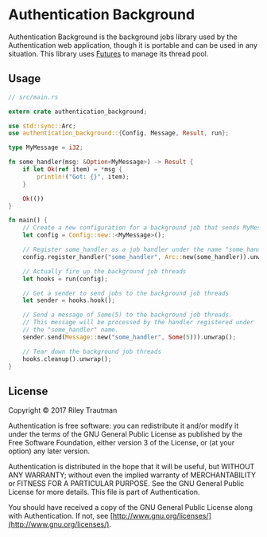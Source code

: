 # Authentication Background
Authentication Background is the background jobs library used by the Authentication web application, though it is portable and can be used in any situation. This library uses [Futures](https://tokio.rs/docs/getting-started/futures/) to manage its thread pool.

## Usage
```Rust
// src/main.rs

extern crate authentication_background;

use std::sync::Arc;
use authentication_background::{Config, Message, Result, run};

type MyMessage = i32;

fn some_handler(msg: &Option<MyMessage>) -> Result {
    if let Ok(ref item) = *msg {
        println!("Got: {}", item);
    }

    Ok(())
}

fn main() {
    // Create a new configuration for a background job that sends MyMessages
    let config = Config::new::<MyMessage>();

    // Register some_handler as a job handler under the name "some_handler"
    config.register_handler("some_handler", Arc::new(some_handler)).unwrap();

    // Actually fire up the background job threads
    let hooks = run(config);

    // Get a sender to send jobs to the background job threads
    let sender = hooks.hook();

    // Send a message of Some(5) to the background job threads.
    // This message will be processed by the handler registered under
    // the "some_handler" name.
    sender.send(Message::new("some_handler", Some(5))).unwrap();

    // Tear down the background job threads
    hooks.cleanup().unwrap();
}
```

## License

Copyright © 2017 Riley Trautman

Authentication is free software: you can redistribute it and/or modify it under the terms of the GNU General Public License as published by the Free Software Foundation, either version 3 of the License, or (at your option) any later version.

Authentication is distributed in the hope that it will be useful, but WITHOUT ANY WARRANTY; without even the implied warranty of MERCHANTABILITY or FITNESS FOR A PARTICULAR PURPOSE. See the GNU General Public License for more details. This file is part of Authentication.

You should have received a copy of the GNU General Public License along with Authentication. If not, see [http://www.gnu.org/licenses/](http://www.gnu.org/licenses/).
